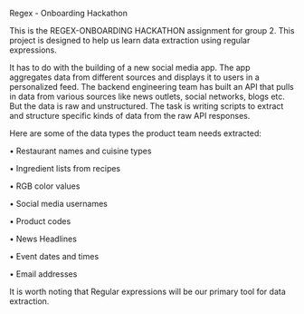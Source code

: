 Regex - Onboarding Hackathon

This is the REGEX-ONBOARDING HACKATHON assignment for group 2.
This project is designed to help us learn data extraction using regular expressions.

It has to do with the building of a new social media app. The app aggregates data from different sources and displays it to users in a personalized feed.
The backend engineering team has built an API that pulls in data from various sources like news outlets, social networks, blogs etc.
But the data is raw and unstructured. The task is writing scripts to extract and structure specific kinds of data from the raw API responses.

Here are some of the data types the product team needs extracted:

•	Restaurant names and cuisine types

•	Ingredient lists from recipes

•	RGB color values

•	Social media usernames

•	Product codes

•	News Headlines

•	Event dates and times

•	Email addresses

It is worth noting that Regular expressions will be our primary tool for data extraction.


